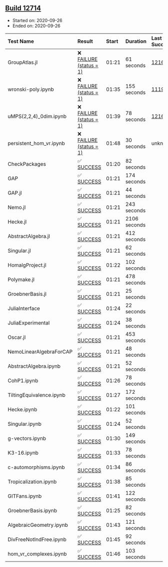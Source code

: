 ## [Build 12714](https://oscarci.mathematik.uni-kl.de/job/oscar/12714/)

* Started on: 2020-09-26
* Ended on: 2020-09-26

| Test Name    | Result | Start | Duration | Last Success | First Failure |
|:-------------|:-------|:------|:---------|:-------------|:--------------|
| GroupAtlas.jl | ❌ [FAILURE (status = 1)](https://oscarci.mathematik.uni-kl.de/job/oscar/12714/artifact/logs/build-12714/GroupAtlas.jl.log) | 01:21 | 61 seconds | [12167](https://oscarci.mathematik.uni-kl.de/job/oscar/12167/) | [12168](https://oscarci.mathematik.uni-kl.de/job/oscar/12168/) |
| wronski-poly.ipynb | ❌ [FAILURE (status = 1)](https://oscarci.mathematik.uni-kl.de/job/oscar/12714/artifact/logs/build-12714/wronski-poly.ipynb.log) | 01:35 | 155 seconds | [11192](https://oscarci.mathematik.uni-kl.de/job/oscar/11192/) | [11193](https://oscarci.mathematik.uni-kl.de/job/oscar/11193/) |
| uMPS(2,2,4)_0dim.ipynb | ❌ [FAILURE (status = 1)](https://oscarci.mathematik.uni-kl.de/job/oscar/12714/artifact/logs/build-12714/uMPS-2-2-4-_0dim.ipynb.log) | 01:39 | 78 seconds | [12167](https://oscarci.mathematik.uni-kl.de/job/oscar/12167/) | [12168](https://oscarci.mathematik.uni-kl.de/job/oscar/12168/) |
| persistent_hom_vr.ipynb | ❌ [FAILURE (status = 1)](https://oscarci.mathematik.uni-kl.de/job/oscar/12714/artifact/logs/build-12714/persistent_hom_vr.ipynb.log) | 01:48 | 30 seconds | unknown | unknown |
| CheckPackages | ✅ [SUCCESS](https://oscarci.mathematik.uni-kl.de/job/oscar/12714/artifact/logs/build-12714/CheckPackages.log) | 01:20 | 82 seconds |  |  |
| GAP | ✅ [SUCCESS](https://oscarci.mathematik.uni-kl.de/job/oscar/12714/artifact/logs/build-12714/GAP.log) | 01:21 | 174 seconds |  |  |
| GAP.jl | ✅ [SUCCESS](https://oscarci.mathematik.uni-kl.de/job/oscar/12714/artifact/logs/build-12714/GAP.jl.log) | 01:21 | 44 seconds |  |  |
| Nemo.jl | ✅ [SUCCESS](https://oscarci.mathematik.uni-kl.de/job/oscar/12714/artifact/logs/build-12714/Nemo.jl.log) | 01:21 | 243 seconds |  |  |
| Hecke.jl | ✅ [SUCCESS](https://oscarci.mathematik.uni-kl.de/job/oscar/12714/artifact/logs/build-12714/Hecke.jl.log) | 01:21 | 2106 seconds |  |  |
| AbstractAlgebra.jl | ✅ [SUCCESS](https://oscarci.mathematik.uni-kl.de/job/oscar/12714/artifact/logs/build-12714/AbstractAlgebra.jl.log) | 01:21 | 412 seconds |  |  |
| Singular.jl | ✅ [SUCCESS](https://oscarci.mathematik.uni-kl.de/job/oscar/12714/artifact/logs/build-12714/Singular.jl.log) | 01:21 | 62 seconds |  |  |
| HomalgProject.jl | ✅ [SUCCESS](https://oscarci.mathematik.uni-kl.de/job/oscar/12714/artifact/logs/build-12714/HomalgProject.jl.log) | 01:22 | 102 seconds |  |  |
| Polymake.jl | ✅ [SUCCESS](https://oscarci.mathematik.uni-kl.de/job/oscar/12714/artifact/logs/build-12714/Polymake.jl.log) | 01:21 | 478 seconds |  |  |
| GroebnerBasis.jl | ✅ [SUCCESS](https://oscarci.mathematik.uni-kl.de/job/oscar/12714/artifact/logs/build-12714/GroebnerBasis.jl.log) | 01:21 | 25 seconds |  |  |
| JuliaInterface | ✅ [SUCCESS](https://oscarci.mathematik.uni-kl.de/job/oscar/12714/artifact/logs/build-12714/JuliaInterface.log) | 01:24 | 22 seconds |  |  |
| JuliaExperimental | ✅ [SUCCESS](https://oscarci.mathematik.uni-kl.de/job/oscar/12714/artifact/logs/build-12714/JuliaExperimental.log) | 01:24 | 38 seconds |  |  |
| Oscar.jl | ✅ [SUCCESS](https://oscarci.mathematik.uni-kl.de/job/oscar/12714/artifact/logs/build-12714/Oscar.jl.log) | 01:21 | 453 seconds |  |  |
| NemoLinearAlgebraForCAP | ✅ [SUCCESS](https://oscarci.mathematik.uni-kl.de/job/oscar/12714/artifact/logs/build-12714/NemoLinearAlgebraForCAP.log) | 01:21 | 48 seconds |  |  |
| AbstractAlgebra.ipynb | ✅ [SUCCESS](https://oscarci.mathematik.uni-kl.de/job/oscar/12714/artifact/logs/build-12714/AbstractAlgebra.ipynb.log) | 01:21 | 52 seconds |  |  |
| CohP1.ipynb | ✅ [SUCCESS](https://oscarci.mathematik.uni-kl.de/job/oscar/12714/artifact/logs/build-12714/CohP1.ipynb.log) | 01:26 | 78 seconds |  |  |
| TiltingEquivalence.ipynb | ✅ [SUCCESS](https://oscarci.mathematik.uni-kl.de/job/oscar/12714/artifact/logs/build-12714/TiltingEquivalence.ipynb.log) | 01:27 | 172 seconds |  |  |
| Hecke.ipynb | ✅ [SUCCESS](https://oscarci.mathematik.uni-kl.de/job/oscar/12714/artifact/logs/build-12714/Hecke.ipynb.log) | 01:22 | 101 seconds |  |  |
| Singular.ipynb | ✅ [SUCCESS](https://oscarci.mathematik.uni-kl.de/job/oscar/12714/artifact/logs/build-12714/Singular.ipynb.log) | 01:24 | 52 seconds |  |  |
| g-vectors.ipynb | ✅ [SUCCESS](https://oscarci.mathematik.uni-kl.de/job/oscar/12714/artifact/logs/build-12714/g-vectors.ipynb.log) | 01:30 | 149 seconds |  |  |
| K3-16.ipynb | ✅ [SUCCESS](https://oscarci.mathematik.uni-kl.de/job/oscar/12714/artifact/logs/build-12714/K3-16.ipynb.log) | 01:33 | 78 seconds |  |  |
| c-automorphisms.ipynb | ✅ [SUCCESS](https://oscarci.mathematik.uni-kl.de/job/oscar/12714/artifact/logs/build-12714/c-automorphisms.ipynb.log) | 01:34 | 86 seconds |  |  |
| Tropicalization.ipynb | ✅ [SUCCESS](https://oscarci.mathematik.uni-kl.de/job/oscar/12714/artifact/logs/build-12714/Tropicalization.ipynb.log) | 01:38 | 85 seconds |  |  |
| GITFans.ipynb | ✅ [SUCCESS](https://oscarci.mathematik.uni-kl.de/job/oscar/12714/artifact/logs/build-12714/GITFans.ipynb.log) | 01:41 | 122 seconds |  |  |
| GroebnerBasis.ipynb | ✅ [SUCCESS](https://oscarci.mathematik.uni-kl.de/job/oscar/12714/artifact/logs/build-12714/GroebnerBasis.ipynb.log) | 01:25 | 82 seconds |  |  |
| AlgebraicGeometry.ipynb | ✅ [SUCCESS](https://oscarci.mathematik.uni-kl.de/job/oscar/12714/artifact/logs/build-12714/AlgebraicGeometry.ipynb.log) | 01:43 | 121 seconds |  |  |
| DivFreeNotIndFree.ipynb | ✅ [SUCCESS](https://oscarci.mathematik.uni-kl.de/job/oscar/12714/artifact/logs/build-12714/DivFreeNotIndFree.ipynb.log) | 01:45 | 92 seconds |  |  |
| hom_vr_complexes.ipynb | ✅ [SUCCESS](https://oscarci.mathematik.uni-kl.de/job/oscar/12714/artifact/logs/build-12714/hom_vr_complexes.ipynb.log) | 01:46 | 103 seconds |  |  |
